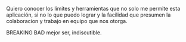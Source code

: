 Quiero conocer los limites y herramientas que no solo me permite esta aplicación, si no lo que puedo lograr y la facilidad que presumen la colaboracion y trabajo en equipo que nos otorga.

BREAKING BAD mejor ser, indiscutible.